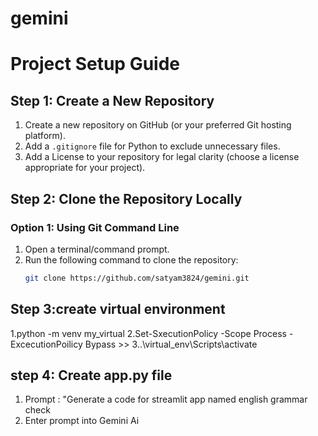 # gemini

# Project Setup Guide

## Step 1: Create a New Repository
1. Create a new repository on GitHub (or your preferred Git hosting platform).
2. Add a `.gitignore` file for Python to exclude unnecessary files.
3. Add a License to your repository for legal clarity (choose a license appropriate for your project).

## Step 2: Clone the Repository Locally

### Option 1: Using Git Command Line
1. Open a terminal/command prompt.
2. Run the following command to clone the repository:
   ```bash
   git clone https://github.com/satyam3824/gemini.git
## Step 3:create virtual environment
   1.python -m venv my_virtual
   2.Set-SxecutionPolicy -Scope Process -ExcecutionPoilicy Bypass >>
   3..\virtual_env\Scripts\activate 

## step 4: Create app.py file
1. Prompt : "Generate a code for streamlit app named english grammar check
2. Enter prompt into Gemini Ai

